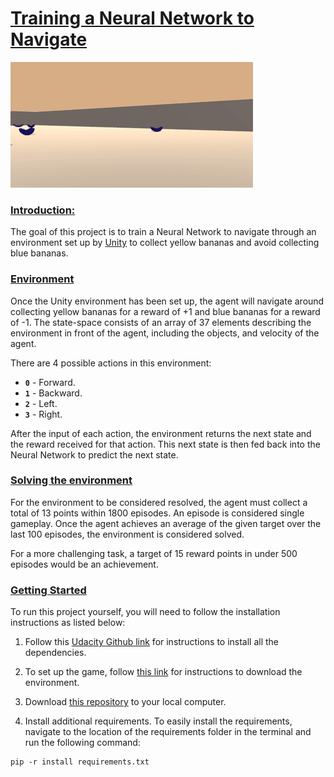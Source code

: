 # <u>Training a Neural Network to Navigate</u>

![GIF of Trained Network](Images/BananaAnimation1.gif)

### <u>Introduction:</u> 

The goal of this project is to train a Neural Network to navigate through an environment set up by [Unity](https://unity.com/) to collect yellow bananas and avoid collecting blue bananas. 


### <u>Environment</u>
Once the Unity environment has been set up, the agent will navigate around collecting yellow bananas for a reward of +1 and blue bananas for a reward of -1. The state-space consists of an array of 37 elements describing the environment in front of the agent, including the objects, and velocity of the agent. 

There are 4 possible actions in this environment:

- **`0`** - Forward.
- **`1`** - Backward.
- **`2`** - Left.
- **`3`** - Right.

After the input of each action, the environment returns the next state and the reward received for that action. This next state is then fed back into the Neural Network to predict the next state.


### <u>Solving the environment</u>
For the environment to be considered resolved, the agent must collect a total of 13 points within 1800 episodes. An episode is considered single gameplay. Once the agent achieves an average of the given target over the last 100 episodes, the environment is considered solved. 

For a more challenging task, a target of 15 reward points in under 500 episodes would be an achievement.

### <u>Getting Started</u>

To run this project yourself, you will need to follow the installation instructions as listed below:

1. Follow this [Udacity Github link](https://github.com/udacity/deep-reinforcement-learning#dependencies) for instructions to install all the dependencies.

2. To set up the game, follow [this link](https://github.com/udacity/deep-reinforcement-learning/blob/master/p1_navigation/README.md#getting-started) for instructions to download the environment.

3. Download [this repository](https://github.com/jeroencvlier/DeepLearning-Navigation) to your local computer.

4. Install additional requirements. To easily install the requirements, navigate to the location of the requirements folder in the terminal and run the following command:
```
pip -r install requirements.txt
```